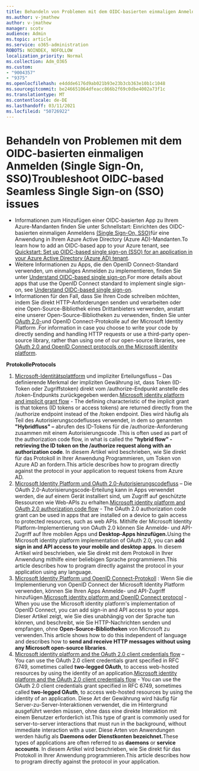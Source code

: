 ```yaml
---
title: Behandeln von Problemen mit dem OIDC-basierten einmaligen Anmelden (Single Sign-On, SSO)
ms.author: v-jmathew
author: v-jmathew
manager: scotv
audience: Admin
ms.topic: article
ms.service: o365-administration
ROBOTS: NOINDEX, NOFOLLOW
localization_priority: Normal
ms.collection: Adm_O365
ms.custom:
- "9004357"
- "9375"
ms.openlocfilehash: e4ddde6176d9ab021b93e23b3cb363e10b1c1048
ms.sourcegitcommit: be246651064dfeacc866b2f69c0dbe4002a73f1c
ms.translationtype: MT
ms.contentlocale: de-DE
ms.lasthandoff: 03/11/2021
ms.locfileid: "50726922"
---
```

# <a name="troubleshoot-oidc-based-seamless-single-sign-on-sso-issues"></a><span data-ttu-id="4cd8e-102">Behandeln von Problemen mit dem OIDC-basierten einmaligen Anmelden (Single Sign-On, SSO)</span><span class="sxs-lookup"><span data-stu-id="4cd8e-102">Troubleshoot OIDC-based Seamless Single Sign-on (SSO) issues</span></span>

- <span data-ttu-id="4cd8e-103">Informationen zum Hinzufügen einer OIDC-basierten App zu Ihrem Azure-Mandanten finden Sie unter Schnellstart: Einrichten des OIDC-basierten einmaligen Anmeldens [(Single Sign-On, SSO)](https://docs.microsoft.com/azure/active-directory/manage-apps/add-application-portal-setup-oidc-sso)für eine Anwendung in Ihrem Azure Active Directory (Azure AD)-Mandanten.</span><span class="sxs-lookup"><span data-stu-id="4cd8e-103">To learn how to add an OIDC-based app to your Azure tenant, see [Quickstart: Set up OIDC-based single sign-on (SSO) for an application in your Azure Active Directory (Azure AD) tenant](https://docs.microsoft.com/azure/active-directory/manage-apps/add-application-portal-setup-oidc-sso).</span></span>
- <span data-ttu-id="4cd8e-104">Weitere Informationen zu Apps, die den OpenID Connect-Standard verwenden, um einmaliges Anmelden zu implementieren, finden Sie unter [Understand OIDC-based single sign-on](https://docs.microsoft.com/azure/active-directory/manage-apps/configure-oidc-single-sign-on).</span><span class="sxs-lookup"><span data-stu-id="4cd8e-104">For more details about apps that use the OpenID Connect standard to implement single sign-on, see [Understand OIDC-based single sign-on](https://docs.microsoft.com/azure/active-directory/manage-apps/configure-oidc-single-sign-on).</span></span>
- <span data-ttu-id="4cd8e-105">Informationen für den Fall, dass Sie Ihren Code schreiben möchten, indem Sie direkt HTTP-Anforderungen senden und verarbeiten oder eine Open-Source-Bibliothek eines Drittanbieters verwenden, anstatt eine unserer Open-Source-Bibliotheken zu verwenden, finden Sie unter [OAuth 2.0-](https://docs.microsoft.com/azure/active-directory/develop/active-directory-v2-protocols)und OpenID Connect-Protokolle auf der Microsoft Identity Platform .</span><span class="sxs-lookup"><span data-stu-id="4cd8e-105">For information in case you choose to write your code by directly sending and handling HTTP requests or use a third-party open-source library, rather than using one of our open-source libraries, see [OAuth 2.0 and OpenID Connect protocols on the Microsoft identity platform](https://docs.microsoft.com/azure/active-directory/develop/active-directory-v2-protocols).</span></span>

<span data-ttu-id="4cd8e-106">**Protokolle**</span><span class="sxs-lookup"><span data-stu-id="4cd8e-106">**Protocols**</span></span>

1. <span data-ttu-id="4cd8e-107">[Microsoft-Identitätsplattform](https://docs.microsoft.com/azure/active-directory/develop/v2-oauth2-implicit-grant-flow) und impliziter Erteilungsfluss – Das definierende Merkmal der impliziten Gewährung ist, dass Token (ID-Token oder Zugriffstoken) direkt vom /authorize-Endpunkt anstelle des /token-Endpunkts zurückgegeben werden.</span><span class="sxs-lookup"><span data-stu-id="4cd8e-107">[Microsoft identity platform and implicit grant flow](https://docs.microsoft.com/azure/active-directory/develop/v2-oauth2-implicit-grant-flow) - The defining characteristic of the implicit grant is that tokens (ID tokens or access tokens) are returned directly from the /authorize endpoint instead of the /token endpoint.</span></span> <span data-ttu-id="4cd8e-108">Dies wird häufig als Teil des Autorisierungscodeflusses verwendet, in dem so genannten **"Hybridfluss" –** abrufen des ID-Tokens für die /authorize-Anforderung zusammen mit einem Autorisierungscode .</span><span class="sxs-lookup"><span data-stu-id="4cd8e-108">This is often used as part of the authorization code flow, in what is called the **"hybrid flow" - retrieving the ID token on the /authorize request along with an authorization code**.</span></span> <span data-ttu-id="4cd8e-109">In diesem Artikel wird beschrieben, wie Sie direkt für das Protokoll in Ihrer Anwendung Programmieren, um Token von Azure AD an fordern.</span><span class="sxs-lookup"><span data-stu-id="4cd8e-109">This article describes how to program directly against the protocol in your application to request tokens from Azure AD.</span></span>
2. <span data-ttu-id="4cd8e-110">[Microsoft Identity Platform und OAuth 2.0-Autorisierungscodefluss](https://docs.microsoft.com/azure/active-directory/develop/v2-oauth2-auth-code-flow) – Die OAuth 2.0-Autorisierungscode-Erteilung kann in Apps verwendet werden, die auf einem Gerät installiert sind, um Zugriff auf geschützte Ressourcen wie Web-APIs zu erhalten.</span><span class="sxs-lookup"><span data-stu-id="4cd8e-110">[Microsoft identity platform and OAuth 2.0 authorization code flow](https://docs.microsoft.com/azure/active-directory/develop/v2-oauth2-auth-code-flow) - The OAuth 2.0 authorization code grant can be used in apps that are installed on a device to gain access to protected resources, such as web APIs.</span></span> <span data-ttu-id="4cd8e-111">Mithilfe der Microsoft Identity Platform-Implementierung von OAuth 2.0 können Sie Anmelde- und API-Zugriff auf Ihre mobilen Apps und **Desktop-Apps hinzufügen.**</span><span class="sxs-lookup"><span data-stu-id="4cd8e-111">Using the Microsoft identity platform implementation of OAuth 2.0, you can **add sign in and API access to your mobile and desktop apps**.</span></span> <span data-ttu-id="4cd8e-112">In diesem Artikel wird beschrieben, wie Sie direkt mit dem Protokoll in Ihrer Anwendung mithilfe einer beliebigen Sprache programmieren.</span><span class="sxs-lookup"><span data-stu-id="4cd8e-112">This article describes how to program directly against the protocol in your application using any language.</span></span>
3. <span data-ttu-id="4cd8e-113">[Microsoft Identity Platform und OpenID Connect-Protokoll](https://docs.microsoft.com/azure/active-directory/develop/v2-protocols-oidc) : Wenn Sie die Implementierung von OpenID Connect der Microsoft Identity Platform verwenden, können Sie Ihren Apps Anmelde- und API-Zugriff hinzufügen.</span><span class="sxs-lookup"><span data-stu-id="4cd8e-113">[Microsoft identity platform and OpenID Connect protocol](https://docs.microsoft.com/azure/active-directory/develop/v2-protocols-oidc) - When you use the Microsoft identity platform's implementation of OpenID Connect, you can add sign-in and API access to your apps.</span></span> <span data-ttu-id="4cd8e-114">Dieser Artikel zeigt, wie Sie dies unabhängig von der Sprache tun können, und beschreibt, wie Sie HTTP-Nachrichten senden und empfangen, ohne **Open-Source-Bibliotheken** von Microsoft zu verwenden.</span><span class="sxs-lookup"><span data-stu-id="4cd8e-114">This article shows how to do this independent of language and describes how to **send and receive HTTP messages without using any Microsoft open-source libraries**.</span></span>
4. <span data-ttu-id="4cd8e-115">[Microsoft identity platform and the OAuth 2.0 client credentials flow](https://docs.microsoft.com/azure/active-directory/develop/v2-oauth2-client-creds-grant-flow) – You can use the OAuth 2.0 client credentials grant specified in RFC 6749, sometimes called **two-legged OAuth**, to access web-hosted resources by using the identity of an application.</span><span class="sxs-lookup"><span data-stu-id="4cd8e-115">[Microsoft identity platform and the OAuth 2.0 client credentials flow](https://docs.microsoft.com/azure/active-directory/develop/v2-oauth2-client-creds-grant-flow) - You can use the OAuth 2.0 client credentials grant specified in RFC 6749, sometimes called **two-legged OAuth**, to access web-hosted resources by using the identity of an application.</span></span> <span data-ttu-id="4cd8e-116">Diese Art der Gewährung wird häufig für Server-zu-Server-Interaktionen verwendet, die im Hintergrund ausgeführt werden müssen, ohne dass eine direkte Interaktion mit einem Benutzer erforderlich ist.</span><span class="sxs-lookup"><span data-stu-id="4cd8e-116">This type of grant is commonly used for server-to-server interactions that must run in the background, without immediate interaction with a user.</span></span> <span data-ttu-id="4cd8e-117">Diese Arten von Anwendungen werden häufig als **Daemons oder** **Dienstkonten bezeichnet.**</span><span class="sxs-lookup"><span data-stu-id="4cd8e-117">These types of applications are often referred to as **daemons** or **service accounts**.</span></span> <span data-ttu-id="4cd8e-118">In diesem Artikel wird beschrieben, wie Sie direkt für das Protokoll in Ihrer Anwendung programmieren.</span><span class="sxs-lookup"><span data-stu-id="4cd8e-118">This article describes how to program directly against the protocol in your application.</span></span>
